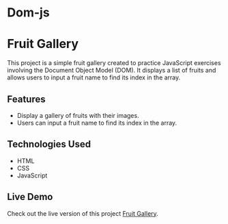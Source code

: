 # Dom-js

# Fruit Gallery

This project is a simple fruit gallery created to practice JavaScript exercises involving the Document Object Model (DOM). It displays a list of fruits and allows users to input a fruit name to find its index in the array.

## Features

- Display a gallery of fruits with their images.
- Users can input a fruit name to find its index in the array.

## Technologies Used

- HTML
- CSS
- JavaScript

## Live Demo

Check out the live version of this project [Fruit Gallery](https://islamomer47.github.io/Dom-js/#home).
